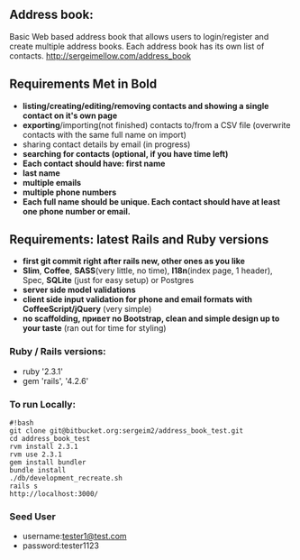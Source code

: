 ## Address book: ##
Basic Web based address book that allows users to login/register and create multiple address books. Each address book has its own list of contacts.
http://sergeimellow.com/address_book

## Requirements Met in **Bold** ##
* **listing/creating/editing/removing contacts and showing a single contact on it's own page**
* **exporting**/importing(not finished) contacts to/from a CSV file (overwrite contacts with the same full name on import)
* sharing contact details by email (in progress)
* **searching for contacts (optional, if you have time left)**
* **Each contact should have: first name**
* **last name**
* **multiple emails**
* **multiple phone numbers**
* **Each full name should be unique. Each contact should have at least one phone number or email.**

## Requirements: latest Rails and Ruby versions ##

* **first git commit right after rails new, other ones as you like**
* **Slim**, **Coffee**, **SASS**(very little, no time), **I18n**(index page, 1 header), Spec, **SQLite** (just for easy setup) or Postgres
* **server side model validations**
* **client side input validation for phone and email formats with CoffeeScript/jQuery** (very simple)
* **no scaffolding, привет no Bootstrap, clean and simple design up to your taste** (ran out for time for styling)


### Ruby / Rails versions:  
* ruby '2.3.1'
* gem 'rails', '4.2.6'

### To run Locally: ###
```
#!bash
git clone git@bitbucket.org:sergeim2/address_book_test.git
cd address_book_test
rvm install 2.3.1
rvm use 2.3.1
gem install bundler
bundle install
./db/development_recreate.sh
rails s
http://localhost:3000/
```

### Seed User  
* username:tester1@test.com
* password:tester1123